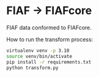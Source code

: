 # FIAF → FIAFcore
FIAF data conformed to FIAFcore.

How to run the transform process:

```sh
virtualenv venv -p 3.10
source venv/bin/activate
pip install -r requirements.txt
python transform.py
```
